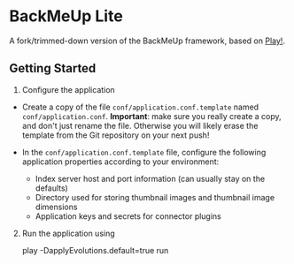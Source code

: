 # BackMeUp Lite

A fork/trimmed-down version of the BackMeUp framework, based on [Play!](http://www.playframework.com).

## Getting Started

1. Configure the application

* Create a copy of the file ``conf/application.conf.template`` named 
  ``conf/application.conf``. __Important__: make sure you really create
  a copy, and don't just rename the file. Otherwise you will likely erase
  the template from the Git repository on your next push!

* In the ``conf/application.conf.template`` file, configure the following
  application properties according to your environment:
  * Index server host and port information (can usually stay on the defaults)
  * Directory used for storing thumbnail images and thumbnail image dimensions
  * Application keys and secrets for connector plugins

2. Run the application using

     play -DapplyEvolutions.default=true run
